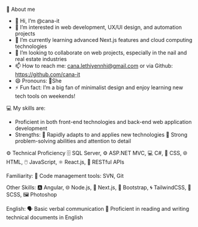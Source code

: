 👤 About me
  - 👋 Hi, I’m @cana-it
  - 👀 I’m interested in web development, UX/UI design, and automation projects
  - 🌱 I’m currently learning advanced Next.js features and cloud computing technologies
  - 💞️ I’m looking to collaborate on web projects, especially in the nail and real estate industries
  - 📫 How to reach me: cana.lethiyennhi@gmail.com or via Github: https://github.com/cana-it
  - 😄 Pronouns: She
  - ⚡ Fun fact: I’m a big fan of minimalist design and enjoy learning new tech tools on weekends!

💻 My skills are:
  - Proficient in both front-end technologies and back-end web application development
  - Strengths:
    🚀 Rapidly adapts to and applies new technologies
    🧠 Strong problem-solving abilities and attention to detail

⚙️ Technical Proficiency
  🗄️ SQL Server, ⚙️ ASP.NET MVC, 💻 C#, 🎨 CSS, 🌐 HTML, 🖱️ JavaScript, ⚛️ React.js, 🔗 RESTful APIs

Familiarity:
  📂 Code management tools: SVN, Git

Other Skills:
  🅰️ Angular, 🌐 Node.js, 🚀 Next.js, 🎨 Bootstrap, 🌀 TailwindCSS, 🎨 SCSS, 🖼️ Photoshop

English:
  🗣️ Basic verbal communication
  📖 Proficient in reading and writing technical documents in English
